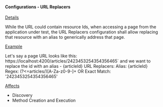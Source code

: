 #### Configurations - URL Replacers

<u>Details</u>

While the URL could contain resource Ids, when accessing a page from the application under test, the URL Replacers configuration shall allow replacing that resource with an alias to generically address that page.

<u>Example</u>

Let's say a page URL looks like this: https://localhost:4200/articles/2423453254354356465` and we want to replace the id with an alias - {articleId}
URL Replacers: 
Alias: {articleId}
Regex: (?<=articles/)[A-Za-z0-9-]+ OR Exact Match: '2423453254354356465'
   
<u>Affects</u>
- Discovery
- Method Creation and Execution



























